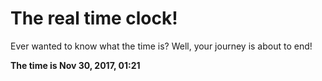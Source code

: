 # The real time clock!

Ever wanted to know what the time is? Well, your journey is about to end!

**The time is Nov 30, 2017, 01:21**